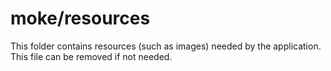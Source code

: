 # moke/resources

This folder contains resources (such as images) needed by the application. This file can
be removed if not needed.
